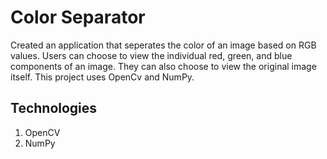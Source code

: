 # Color Separator

Created an application that seperates the color of an image based on RGB values. Users can choose to view the individual red, green, and blue components of an image. They can also choose to view the original image itself. This project uses OpenCv and NumPy.

## Technologies
1. OpenCV
2. NumPy
